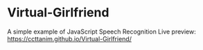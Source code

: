 # Virtual-Girlfriend
A simple example of JavaScript Speech Recognition
Live preview: https://ccttanim.github.io/Virtual-Girlfriend/
